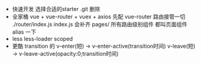 - 快速开发
  选择合适的starter
  .git 删除
- 全家桶
  vue + vue-router + vuex + axios
  先配 vue-router 路由接管一切
  ./router/index.js index.js 会补齐
  pages/
  所有路由级别组件 都叫页面组件
  alias 一下
- less less-loader
  scoped
- 更酷
  transition 的
  v-enter(短) -> v-enter-active(transition时间)
  v-leave(短) -> v-leave-active(opacity:0;transition时间)